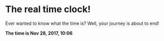 # The real time clock!

Ever wanted to know what the time is? Well, your journey is about to end!

**The time is Nov 28, 2017, 10:06**